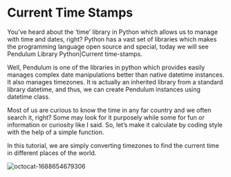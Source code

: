 # Current Time Stamps

You’ve heard about the ‘time’ library in Python which allows us to manage with time and dates, right? Python has a vast set of libraries which makes the programming language open source and special, today we will see Pendulum Library Python|Current time-stamps.


Well, Pendulum is one of the libraries in python which provides easily manages complex date manipulations better than native datetime instances. It also manages timezones. It is actually an inherited library from a standard library datetime, and thus, we can create Pendulum instances using datetime class.

Most of us are curious to know the time in any far country and we often search it, right? Some may look for it purposely while some for fun or information or curiosity like I said.
So, let’s make it calculate by coding style with the help of a simple function.

In this tutorial, we are simply converting timezones to find the current time in different places of the world.

![octocat-1688654679306](https://github.com/MMVonnSeek/Current-time-stamps/assets/89359847/4c3bae7b-f2f7-4daf-815f-3826db1a54f0)
